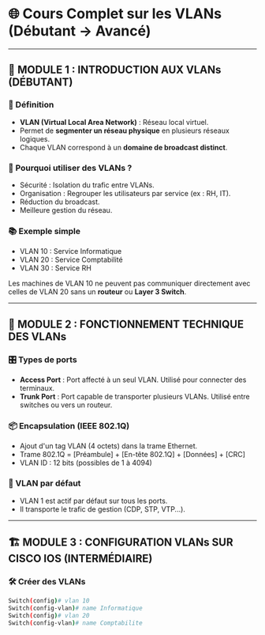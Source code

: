 # 🌐 Cours Complet sur les VLANs (Débutant → Avancé)

---

## 🧩 MODULE 1 : INTRODUCTION AUX VLANs (DÉBUTANT)

### 📌 Définition
- **VLAN (Virtual Local Area Network)** : Réseau local virtuel.
- Permet de **segmenter un réseau physique** en plusieurs réseaux logiques.
- Chaque VLAN correspond à un **domaine de broadcast distinct**.

### 🧠 Pourquoi utiliser des VLANs ?
- Sécurité : Isolation du trafic entre VLANs.
- Organisation : Regrouper les utilisateurs par service (ex : RH, IT).
- Réduction du broadcast.
- Meilleure gestion du réseau.

### 📚 Exemple simple
- VLAN 10 : Service Informatique
- VLAN 20 : Service Comptabilité
- VLAN 30 : Service RH

Les machines de VLAN 10 ne peuvent pas communiquer directement avec celles de VLAN 20 sans un **routeur** ou **Layer 3 Switch**.

---

## 🔧 MODULE 2 : FONCTIONNEMENT TECHNIQUE DES VLANs

### 🎛️ Types de ports
- **Access Port** : Port affecté à un seul VLAN. Utilisé pour connecter des terminaux.
- **Trunk Port** : Port capable de transporter plusieurs VLANs. Utilisé entre switches ou vers un routeur.

### 📦 Encapsulation (IEEE 802.1Q)
- Ajout d'un tag VLAN (4 octets) dans la trame Ethernet.
- Trame 802.1Q = [Préambule] + [En-tête 802.1Q] + [Données] + [CRC]
- VLAN ID : 12 bits (possibles de 1 à 4094)

### 📍 VLAN par défaut
- VLAN 1 est actif par défaut sur tous les ports.
- Il transporte le trafic de gestion (CDP, STP, VTP...).

---

## 🏗️ MODULE 3 : CONFIGURATION VLANs SUR CISCO IOS (INTERMÉDIAIRE)

### 🛠️ Créer des VLANs
```bash
Switch(config)# vlan 10
Switch(config-vlan)# name Informatique
Switch(config)# vlan 20
Switch(config-vlan)# name Comptabilite
